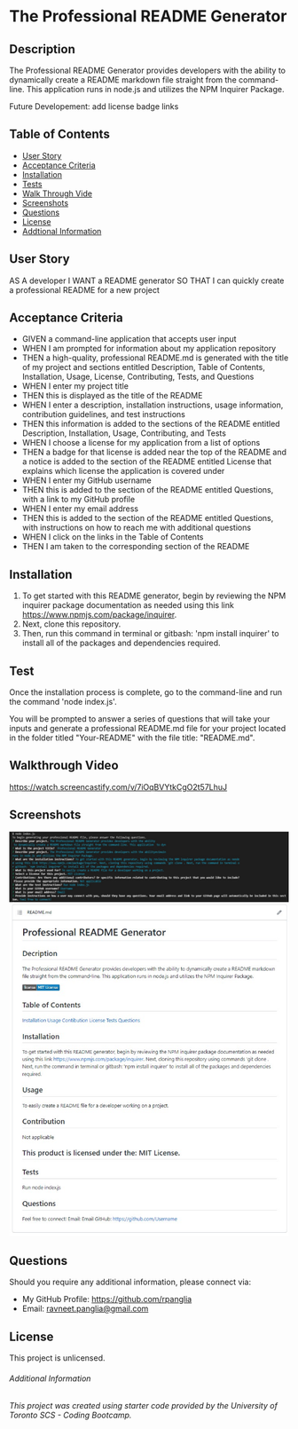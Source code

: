 # The Professional README Generator

## Description
The Professional README Generator provides developers with the ability to dynamically create a README markdown file straight from the command-line. This application runs in node.js and utilizes the NPM Inquirer Package.

Future Developement: add license badge links

## Table of Contents 
- [User Story](#user-story)
- [Acceptance Criteria](#acceptance-criteria)
- [Installation](#installation)
- [Tests](#tests)
- [Walk Through Vide](#walk-through-video)
- [Screenshots](#screenshots)
- [Questions](#questions)
- [License](#license)
- [Addtional Information](#additional-information)

## User Story
AS A developer
I WANT a README generator
SO THAT I can quickly create a professional README for a new project

## Acceptance Criteria
- GIVEN a command-line application that accepts user input
- WHEN I am prompted for information about my application repository
- THEN a high-quality, professional README.md is generated with the title of my project and sections entitled Description, Table of Contents, Installation, Usage, License, Contributing, Tests, and Questions
- WHEN I enter my project title
- THEN this is displayed as the title of the README
- WHEN I enter a description, installation instructions, usage information, contribution guidelines, and test instructions
- THEN this information is added to the sections of the README entitled Description, Installation, Usage, Contributing, and Tests
- WHEN I choose a license for my application from a list of options
- THEN a badge for that license is added near the top of the README and a notice is added to the section of the README entitled License that explains which license the application is covered under
- WHEN I enter my GitHub username
- THEN this is added to the section of the README entitled Questions, with a link to my GitHub profile
- WHEN I enter my email address
- THEN this is added to the section of the README entitled Questions, with instructions on how to reach me with additional questions
- WHEN I click on the links in the Table of Contents
- THEN I am taken to the corresponding section of the README

## Installation
1. To get started with this README generator, begin by reviewing the NPM inquirer package documentation as needed using this link https://www.npmjs.com/package/inquirer. 
2. Next, clone this repository. 
3. Then, run this command in terminal or gitbash: 'npm install inquirer' to install all of the packages and dependencies required. 


## Test
Once the installation process is complete, go to the command-line and run the command 'node index.js'. 

You will be prompted to answer a series of questions that will take your inputs and generate a professional README.md file for your project located in the folder titled "Your-README" with the file title: "README.md". 


## Walkthrough Video
https://watch.screencastify.com/v/7iOqBVYtkCgO2t57LhuJ

## Screenshots
![READMEquestions](/assets/images/screenshot1.jpg)
![generatedREADME](/assets/images/screenshot2.jpg)


## Questions
Should you require any additional information, please connect via:
* My GitHub Profile: https://github.com/rpanglia
* Email: ravneet.panglia@gmail.com

## License
This project is unlicensed.



###### Additional Information
###### This project was created using starter code provided by the University of Toronto SCS - Coding Bootcamp.
